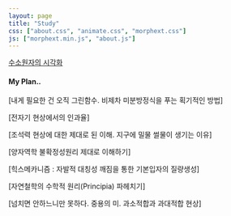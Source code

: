```yaml
---
layout: page
title: "Study"
css: ["about.css", "animate.css", "morphext.css"]
js: ["morphext.min.js", "about.js"]
---
```

<!-- {% include study.html %} -->
[수소원자의 시각화](study/atom.md)

#### My Plan..

[내게 필요한 건 오직 그린함수. 비제차 미분방정식을 푸는 획기적인 방법]  

[전자기 현상에서의 인과율]  

[조석력 현상에 대한 제대로 된 이해. 지구에 밀물 썰물이 생기는 이유]  

[양자역학 불확정성원리 제대로 이해하기]  

[힉스메카니즘 : 자발적 대칭성 깨짐을 통한 기본입자의 질량생성]  

[자연철학의 수학적 원리(Principia) 파헤치기]  

[넘치면 안하느니만 못하다. 중용의 미. 과소적합과 과대적합 현상]  
